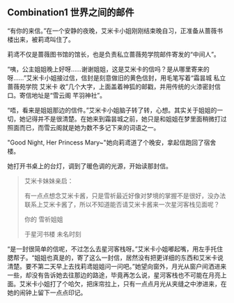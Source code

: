 ## Combination1 世界之间的邮件

“有你的来信。”在一个安静的夜晚，艾米卡小姐刚刚结束晚自习，正准备从蔷薇书楼出来，被莉鸢叫住了。

莉鸢不仅是蔷薇图书馆的馆长，也是负责私立蔷薇苑学院邮件寄发的“中间人”。

“咦，公主姐姐晚上好呀……谢谢姐姐，这是艾米卡的信吗？是从哪里寄来的呀……”艾米卡小姐接过信，信封是刻意做旧的黄色信封，用毛笔写着“霜昙城 私立蔷薇苑学院 艾米卡 收”几个大字，上面盖着神狐的邮戳，并用传统的火漆密封信口。寄信地址是“雪云阁 芊羽神社”。

“唔，看来是姐姐那边的信件。”艾米卡小姐脑子转了转，心想。其实关于姐姐的一切，她记得并不是很清楚。在她来到霜昙城之前，她只是和姐姐在梦里面稍微打过照面而已，而雪云阁就是她为数不多记下来的词语之一。

"Good Night, Her Princess Mary~"她向莉鸢道了个晚安，拿起信跑回了宿舍楼。

她打开书桌上的台灯，调到了暖色调的光源，开始读那封信。

> 艾米卡妹妹亲启：
>
> 有一点点想念艾米卡酱，只是雪祈最近好像对梦境的掌握不是很好，没办法联系上艾米卡酱了，所以不知道能否请艾米卡酱来一次星河客栈见面呢？
>
> 你的 雪祈姐姐
>
> 于星河书楼 未名时刻

“是一封很简单的信呢，不过怎么去星河客栈呀。”艾米卡小姐嘟起嘴，用左手托住腮帮子。“姐姐也真是的，寄了这么一封信，居然没有把更详细的东西和艾米卡说清楚。要不第二天早上去找莉鸢姐姐问一问吧。”她望向窗外，月光从窗户间洒进来一些，却没有告诉她去往那边的路途，毕竟再怎么说，星河客栈也不可能在月亮上面。艾米卡小姐打了个哈欠，把床帘拉上，只有一点点月光从夹缝之中渗进来，在她的闹钟上留下一点点印记。
